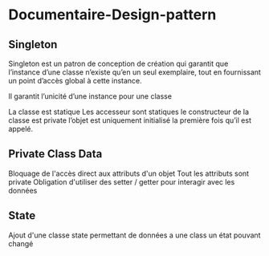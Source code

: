 # Documentaire-Design-pattern

## Singleton

Singleton est un patron de conception de création qui garantit que l’instance d’une classe n’existe qu’en un seul exemplaire, tout en fournissant un point d’accès global à cette instance.

Il garantit l’unicité d’une instance pour une classe

La classe est statique
Les accesseur sont statiques
le constructeur de la classe est private
l’objet est uniquement initialisé la première fois qu’il est appelé.

## Private Class Data

Bloquage de l'accès direct aux attributs d'un objet
Tout les attributs sont private
Obligation d'utiliser des setter / getter pour interagir avec les données
 
## State

Ajout d'une classe state permettant de données a une class un état pouvant changé 


